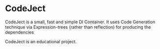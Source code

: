 # CodeJect
CodeJect is a small, fast and simple DI Container. It uses Code Generation technique via Expression-trees (rather than reflection) for producing the dependencies

CodeJect is an educational project.
  
